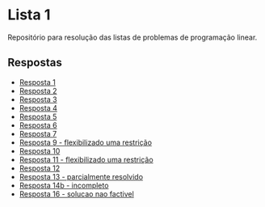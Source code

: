 # Lista 1

Repositório para resolução das listas de problemas de programação linear.

## Respostas

<!-- lista de itens -->
* [Resposta 1](01/README.md)
* [Resposta 2](02/README.md)
* [Resposta 3](03/README.md)
* [Resposta 4](04/README.md)
* [Resposta 5](05/README.md)
* [Resposta 6](06/README.md)
* [Resposta 7](07/README.md)
* [Resposta 9 - flexibilizado uma restrição](09/README.md)
* [Resposta 10](10/README.md)
* [Resposta 11 - flexibilizado uma restrição](11/README.md)
* [Resposta 12](12/README.md)
* [Resposta 13 - parcialmente resolvido](13/README.md)
* [Resposta 14b - incompleto](13/README.md)
* [Resposta 16 - solucao nao factivel](16/README.md)
